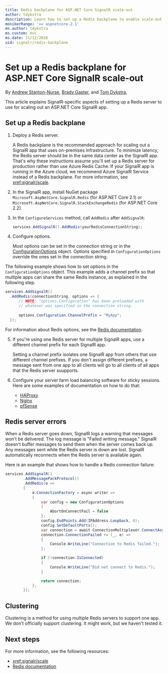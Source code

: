 ```yaml
---
title: Redis backplane for ASP.NET Core SignalR scale-out
author: tdykstra
description: Learn how to set up a Redis backplane to enable scale-out for an ASP.NET Core SignalR app.
monikerRange: '>= aspnetcore-2.1'
ms.author: tdykstra
ms.custom: mvc
ms.date: 11/12/2018
uid: signalr/redis-backplane
---
```


# Set up a Redis backplane for ASP.NET Core SignalR scale-out

By [Andrew Stanton-Nurse](https://twitter.com/anurse), [Brady Gaster](https://twitter.com/bradygaster), and [Tom Dykstra](https://github.com/tdykstra),

This article explains SignalR-specific aspects of setting up a Redis server to use for scaling out an ASP.NET Core SignalR app.

## Set up a Redis backplane

1. Deploy a Redis server.

   A Redis backplane is the recommended approach for scaling out a SignalR app that uses on-premises infrastructure. To minimize latency, the Redis server should be in the same data center as the SignalR app. That's why these instructions assume you'll set up a Redis server for production rather than use Azure Redis Cache. If your SignalR app is running in the Azure cloud, we recommend Azure SignalR Service instead of a Redis backplane. For more information, see <xref:signalr/scale>.

2. In the SignalR app, install NuGet package `Microsoft.AspNetCore.SignalR.Redis` (for ASP.NET Core 2.1) or `Microsoft.AspNetCore.SignalR.StackExchangeRedis` (for ASP.NET Core 2.2).
 
3. In the `ConfigureServices` method, call `AddRedis` after `AddSignalR`:

   ```csharp
   services.AddSignalR().AddRedis(yourRedisConnectionString);
   ```

4. Configure options.
 
   Most options can be set in the connection string or in the [ConfigurationOptions](https://stackexchange.github.io/StackExchange.Redis/Configuration#configuration-options) object. Options specified in `ConfigurationOptions` override the ones set in the connection string. 

  The following example shows how to set options in the `ConfigurationOptions` object. This example adds a channel prefix so that multiple apps can share the same Redis instance, as explained in the following step.

   ```csharp
   services.AddSignalR()
     .AddRedis(connectionString, options => {
         // NOTE: "options.Configuration" has been preloaded with 
         // whatever was specified in the connection string.
      
         options.Configuration.ChannelPrefix = "MyApp";
     });
   ```

   For information about Redis options, see the [Redis documentation](https://redis.io/documentation).

5. If you're using one Redis server for multiple SignalR apps, use a different channel prefix for each SignalR app.

   Setting a channel prefix isolates one SignalR app from others that use different channel prefixes. If you don't assign different prefixes, a message sent from one app to all clients will go to all clients of all apps that the Redis server suupports.

6. Configure your server farm load balancing software for sticky sessions. Here are some examples of documentation on how to do that:

   * [HAProxy](https://www.haproxy.com/blog/load-balancing-affinity-persistence-sticky-sessions-what-you-need-to-know/)
   * [Nginx](https://docs.nginx.com/nginx/admin-guide/load-balancer/http-load-balancer/#sticky)
   * [pfSense](https://www.netgate.com/docs/pfsense/loadbalancing/inbound-load-balancing.html#sticky-connections)

## Redis server errors

When a Redis server goes down, SignalR logs a warning that messages won't be delivered. The log message is "Failed writing message." SignalR doesn't buffer messages to send them when the server comes back up. Any messages sent while the Redis server is down are lost. SignalR automatically reconnects when the Redis server is available again.

Here is an example that shows how to handle a Redis connection failure: 

```csharp
services.AddSignalR()
        .AddMessagePackProtocol()
        .AddRedis(o =>
        {
            o.ConnectionFactory = async writer =>
            {
                var config = new ConfigurationOptions
                {
                    AbortOnConnectFail = false
                };
                config.EndPoints.Add(IPAddress.Loopback, 0);
                config.SetDefaultPorts();
                var connection = await ConnectionMultiplexer.ConnectAsync(config, writer);
                connection.ConnectionFailed += (_, e) =>
                {
                    Console.WriteLine("Connection to Redis failed.");
                };

                if (!connection.IsConnected)
                {
                    Console.WriteLine("Did not connect to Redis.");
                }

                return connection;
            };
        });
```

## Clustering

Clustering is a method for using multiple Redis servers to support one app. We don't officially support clustering. It might work, but we haven't tested it.

## Next steps

For more information, see the following resources:

* <xref:signalr/scale>
* [Redis documentation](https://redis.io/documentation)
